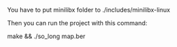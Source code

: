 You have to put minilibx folder to ./includes/minilibx-linux

Then you can run the project with this command:

make && ./so_long map.ber

